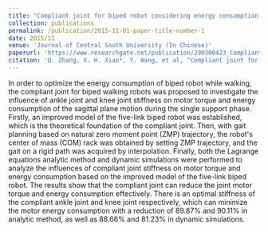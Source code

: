 ```yaml
---
title: "Compliant joint for biped robot considering energy consumption optimization"
collection: publications
permalink: /publication/2015-11-01-paper-title-number-1
date: 2015/11
venue: 'Journal of Central South University (In Chinese)'
paperurl: 'https://www.researchgate.net/publication/290300423_Compliant_joint_for_biped_robot_considering_energy_consumption_optimization'
citation: 'Q. Zhang, X. H. Xiao*, Y. Wang, et al, “Compliant joint for biped robot considering energy consumption optimization”, Journal of Central South University, 2015, 46(11): 4070-4076.'
---
```


In order to optimize the energy consumption of biped robot while walking, the compliant joint for biped walking robots was proposed to investigate the influence of ankle joint and knee joint stiffness on motor torque and energy consumption of the sagittal plane motion during the single support phase. Firstly, an improved model of the five-link biped robot was established, which is the theoretical foundation of the compliant joint. Then, with gait planning based on natural zero moment point (ZMP) trajectory, the robot's center of mass (COM) rack was obtained by setting ZMP trajectory, and the gait on a rigid path was acquired by interpolation. Finally, both the Lagrange equations analytic method and dynamic simulations were performed to analyze the influences of compliant joint stiffness on motor torque and energy consumption based on the improved model of the five-link biped robot. The results show that the compliant joint can reduce the joint motor torque and energy consumption effectively. There is an optimal stiffness of the compliant ankle joint and knee joint respectively, which can minimize the motor energy consumption with a reduction of 89.87% and 90.11% in analytic method, as well as 88.66% and 81.23% in dynamic simulations.

